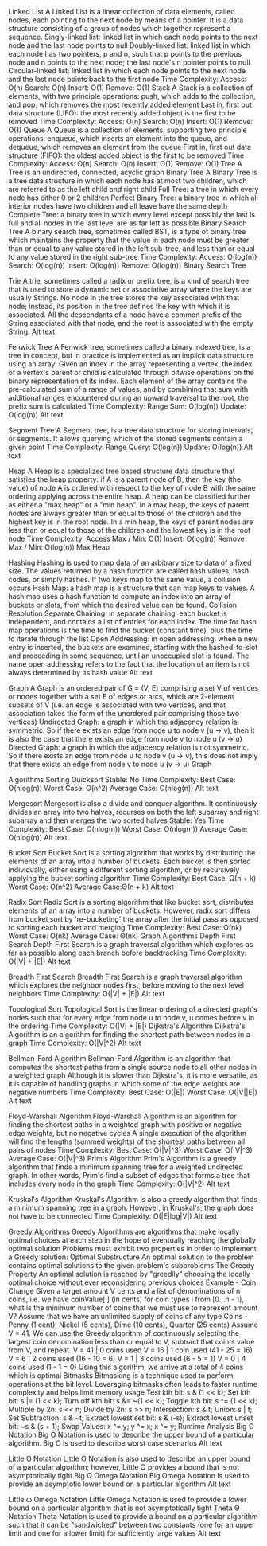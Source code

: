 Linked List
A Linked List is a linear collection of data elements, called nodes, each pointing to the next node by means of a pointer. It is a data structure consisting of a group of nodes which together represent a sequence.
Singly-linked list: linked list in which each node points to the next node and the last node points to null
Doubly-linked list: linked list in which each node has two pointers, p and n, such that p points to the previous node and n points to the next node; the last node's n pointer points to null
Circular-linked list: linked list in which each node points to the next node and the last node points back to the first node
Time Complexity:
Access: O(n)
Search: O(n)
Insert: O(1)
Remove: O(1)
Stack
A Stack is a collection of elements, with two principle operations: push, which adds to the collection, and pop, which removes the most recently added element
Last in, first out data structure (LIFO): the most recently added object is the first to be removed
Time Complexity:
Access: O(n)
Search: O(n)
Insert: O(1)
Remove: O(1)
Queue
A Queue is a collection of elements, supporting two principle operations: enqueue, which inserts an element into the queue, and dequeue, which removes an element from the queue
First in, first out data structure (FIFO): the oldest added object is the first to be removed
Time Complexity:
Access: O(n)
Search: O(n)
Insert: O(1)
Remove: O(1)
Tree
A Tree is an undirected, connected, acyclic graph
Binary Tree
A Binary Tree is a tree data structure in which each node has at most two children, which are referred to as the left child and right child
Full Tree: a tree in which every node has either 0 or 2 children
Perfect Binary Tree: a binary tree in which all interior nodes have two children and all leave have the same depth
Complete Tree: a binary tree in which every level except possibly the last is full and all nodes in the last level are as far left as possible
Binary Search Tree
A binary search tree, sometimes called BST, is a type of binary tree which maintains the property that the value in each node must be greater than or equal to any value stored in the left sub-tree, and less than or equal to any value stored in the right sub-tree
Time Complexity:
Access: O(log(n))
Search: O(log(n))
Insert: O(log(n))
Remove: O(log(n))
Binary Search Tree

Trie
A trie, sometimes called a radix or prefix tree, is a kind of search tree that is used to store a dynamic set or associative array where the keys are usually Strings. No node in the tree stores the key associated with that node; instead, its position in the tree defines the key with which it is associated. All the descendants of a node have a common prefix of the String associated with that node, and the root is associated with the empty String.
Alt text

Fenwick Tree
A Fenwick tree, sometimes called a binary indexed tree, is a tree in concept, but in practice is implemented as an implicit data structure using an array. Given an index in the array representing a vertex, the index of a vertex's parent or child is calculated through bitwise operations on the binary representation of its index. Each element of the array contains the pre-calculated sum of a range of values, and by combining that sum with additional ranges encountered during an upward traversal to the root, the prefix sum is calculated
Time Complexity:
Range Sum: O(log(n))
Update: O(log(n))
Alt text

Segment Tree
A Segment tree, is a tree data structure for storing intervals, or segments. It allows querying which of the stored segments contain a given point
Time Complexity:
Range Query: O(log(n))
Update: O(log(n))
Alt text

Heap
A Heap is a specialized tree based structure data structure that satisfies the heap property: if A is a parent node of B, then the key (the value) of node A is ordered with respect to the key of node B with the same ordering applying across the entire heap. A heap can be classified further as either a "max heap" or a "min heap". In a max heap, the keys of parent nodes are always greater than or equal to those of the children and the highest key is in the root node. In a min heap, the keys of parent nodes are less than or equal to those of the children and the lowest key is in the root node
Time Complexity:
Access Max / Min: O(1)
Insert: O(log(n))
Remove Max / Min: O(log(n))
Max Heap

Hashing
Hashing is used to map data of an arbitrary size to data of a fixed size. The values returned by a hash function are called hash values, hash codes, or simply hashes. If two keys map to the same value, a collision occurs
Hash Map: a hash map is a structure that can map keys to values. A hash map uses a hash function to compute an index into an array of buckets or slots, from which the desired value can be found.
Collision Resolution
Separate Chaining: in separate chaining, each bucket is independent, and contains a list of entries for each index. The time for hash map operations is the time to find the bucket (constant time), plus the time to iterate through the list
Open Addressing: in open addressing, when a new entry is inserted, the buckets are examined, starting with the hashed-to-slot and proceeding in some sequence, until an unoccupied slot is found. The name open addressing refers to the fact that the location of an item is not always determined by its hash value
Alt text

Graph
A Graph is an ordered pair of G = (V, E) comprising a set V of vertices or nodes together with a set E of edges or arcs, which are 2-element subsets of V (i.e. an edge is associated with two vertices, and that association takes the form of the unordered pair comprising those two vertices)
Undirected Graph: a graph in which the adjacency relation is symmetric. So if there exists an edge from node u to node v (u -> v), then it is also the case that there exists an edge from node v to node u (v -> u)
Directed Graph: a graph in which the adjacency relation is not symmetric. So if there exists an edge from node u to node v (u -> v), this does not imply that there exists an edge from node v to node u (v -> u)
Graph

Algorithms
Sorting
Quicksort
Stable: No
Time Complexity:
Best Case: O(nlog(n))
Worst Case: O(n^2)
Average Case: O(nlog(n))
Alt text


Mergesort
Mergesort is also a divide and conquer algorithm. It continuously divides an array into two halves, recurses on both the left subarray and right subarray and then merges the two sorted halves
Stable: Yes
Time Complexity:
Best Case: O(nlog(n))
Worst Case: O(nlog(n))
Average Case: O(nlog(n))
Alt text


Bucket Sort
Bucket Sort is a sorting algorithm that works by distributing the elements of an array into a number of buckets. Each bucket is then sorted individually, either using a different sorting algorithm, or by recursively applying the bucket sorting algorithm
Time Complexity:
Best Case: Ω(n + k)
Worst Case: O(n^2)
Average Case:Θ(n + k)
Alt text

Radix Sort
Radix Sort is a sorting algorithm that like bucket sort, distributes elements of an array into a number of buckets. However, radix sort differs from bucket sort by 're-bucketing' the array after the initial pass as opposed to sorting each bucket and merging
Time Complexity:
Best Case: Ω(nk)
Worst Case: O(nk)
Average Case: Θ(nk)
Graph Algorithms
Depth First Search
Depth First Search is a graph traversal algorithm which explores as far as possible along each branch before backtracking
Time Complexity: O(|V| + |E|)
Alt text


Breadth First Search
Breadth First Search is a graph traversal algorithm which explores the neighbor nodes first, before moving to the next level neighbors
Time Complexity: O(|V| + |E|)
Alt text


Topological Sort
Topological Sort is the linear ordering of a directed graph's nodes such that for every edge from node u to node v, u comes before v in the ordering
Time Complexity: O(|V| + |E|)
Dijkstra's Algorithm
Dijkstra's Algorithm is an algorithm for finding the shortest path between nodes in a graph
Time Complexity: O(|V|^2)
Alt text


Bellman-Ford Algorithm
Bellman-Ford Algorithm is an algorithm that computes the shortest paths from a single source node to all other nodes in a weighted graph
Although it is slower than Dijkstra's, it is more versatile, as it is capable of handling graphs in which some of the edge weights are negative numbers
Time Complexity:
Best Case: O(|E|)
Worst Case: O(|V||E|)
Alt text


Floyd-Warshall Algorithm
Floyd-Warshall Algorithm is an algorithm for finding the shortest paths in a weighted graph with positive or negative edge weights, but no negative cycles
A single execution of the algorithm will find the lengths (summed weights) of the shortest paths between all pairs of nodes
Time Complexity:
Best Case: O(|V|^3)
Worst Case: O(|V|^3)
Average Case: O(|V|^3)
Prim's Algorithm
Prim's Algorithm is a greedy algorithm that finds a minimum spanning tree for a weighted undirected graph. In other words, Prim's find a subset of edges that forms a tree that includes every node in the graph
Time Complexity: O(|V|^2)
Alt text


Kruskal's Algorithm
Kruskal's Algorithm is also a greedy algorithm that finds a minimum spanning tree in a graph. However, in Kruskal's, the graph does not have to be connected
Time Complexity: O(|E|log|V|)
Alt text


Greedy Algorithms
Greedy Algorithms are algorithms that make locally optimal choices at each step in the hope of eventually reaching the globally optimal solution
Problems must exhibit two properties in order to implement a Greedy solution:
Optimal Substructure
An optimal solution to the problem contains optimal solutions to the given problem's subproblems
The Greedy Property
An optimal solution is reached by "greedily" choosing the locally optimal choice without ever reconsidering previous choices
Example - Coin Change
Given a target amount V cents and a list of denominations of n coins, i.e. we have coinValue[i] (in cents) for coin types i from [0...n - 1], what is the minimum number of coins that we must use to represent amount V? Assume that we have an unlimited supply of coins of any type
Coins - Penny (1 cent), Nickel (5 cents), Dime (10 cents), Quarter (25 cents)
Assume V = 41. We can use the Greedy algorithm of continuously selecting the largest coin denomination less than or equal to V, subtract that coin's value from V, and repeat.
V = 41 | 0 coins used
V = 16 | 1 coin used (41 - 25 = 16)
V = 6 | 2 coins used (16 - 10 = 6)
V = 1 | 3 coins used (6 - 5 = 1)
V = 0 | 4 coins used (1 - 1 = 0)
Using this algorithm, we arrive at a total of 4 coins which is optimal
Bitmasks
Bitmasking is a technique used to perform operations at the bit level. Leveraging bitmasks often leads to faster runtime complexity and helps limit memory usage
Test kth bit: s & (1 << k);
Set kth bit: s |= (1 << k);
Turn off kth bit: s &= ~(1 << k);
Toggle kth bit: s ^= (1 << k);
Multiple by 2n: s << n;
Divide by 2n: s >> n;
Intersection: s & t;
Union: s | t;
Set Subtraction: s & ~t;
Extract lowest set bit: s & (-s);
Extract lowest unset bit: ~s & (s + 1);
Swap Values: x ^= y; y ^= x; x ^= y;
Runtime Analysis
Big O Notation
Big O Notation is used to describe the upper bound of a particular algorithm. Big O is used to describe worst case scenarios
Alt text

Little O Notation
Little O Notation is also used to describe an upper bound of a particular algorithm; however, Little O provides a bound that is not asymptotically tight
Big Ω Omega Notation
Big Omega Notation is used to provide an asymptotic lower bound on a particular algorithm
Alt text

Little ω Omega Notation
Little Omega Notation is used to provide a lower bound on a particular algorithm that is not asymptotically tight
Theta Θ Notation
Theta Notation is used to provide a bound on a particular algorithm such that it can be "sandwiched" between two constants (one for an upper limit and one for a lower limit) for sufficiently large values
Alt text

